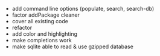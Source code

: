 * add command line options (populate, search, search-db)
* factor addPackage cleaner
* cover all existing code
* refactor
* add color and highlighting
* make completions work
* make sqlite able to read & use gzipped database
